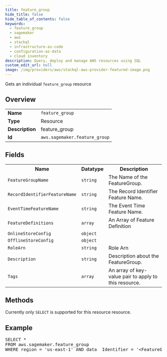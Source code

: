 ```yaml
---
title: feature_group
hide_title: false
hide_table_of_contents: false
keywords:
  - feature_group
  - sagemaker
  - aws
  - stackql
  - infrastructure-as-code
  - configuration-as-data
  - cloud inventory
description: Query, deploy and manage AWS resources using SQL
custom_edit_url: null
image: /img/providers/aws/stackql-aws-provider-featured-image.png
---
```

Gets an individual <code>feature_group</code> resource

## Overview
<table><tbody>
<tr><td><b>Name</b></td><td><code>feature_group</code></td></tr>
<tr><td><b>Type</b></td><td>Resource</td></tr>
<tr><td><b>Description</b></td><td>feature_group</td></tr>
<tr><td><b>Id</b></td><td><code>aws.sagemaker.feature_group</code></td></tr>
</tbody></table>

## Fields
<table><tbody>
<tr><th>Name</th><th>Datatype</th><th>Description</th></tr>
<tr><td><code>FeatureGroupName</code></td><td><code>string</code></td><td>The Name of the FeatureGroup.</td></tr>
<tr><td><code>RecordIdentifierFeatureName</code></td><td><code>string</code></td><td>The Record Identifier Feature Name.</td></tr>
<tr><td><code>EventTimeFeatureName</code></td><td><code>string</code></td><td>The Event Time Feature Name.</td></tr>
<tr><td><code>FeatureDefinitions</code></td><td><code>array</code></td><td>An Array of Feature Definition</td></tr>
<tr><td><code>OnlineStoreConfig</code></td><td><code>object</code></td><td></td></tr>
<tr><td><code>OfflineStoreConfig</code></td><td><code>object</code></td><td></td></tr>
<tr><td><code>RoleArn</code></td><td><code>string</code></td><td>Role Arn</td></tr>
<tr><td><code>Description</code></td><td><code>string</code></td><td>Description about the FeatureGroup.</td></tr>
<tr><td><code>Tags</code></td><td><code>array</code></td><td>An array of key-value pair to apply to this resource.</td></tr>

</tbody></table>

## Methods
Currently only <code>SELECT</code> is supported for this resource resource.

## Example
<pre>
SELECT * 
FROM aws.sagemaker.feature_group
WHERE region = 'us-east-1' AND data__Identifier = '&lt;FeatureGroupName&gt;'
</pre>
